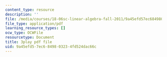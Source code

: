 ```yaml
---
content_type: resource
description: ''
file: /media/courses/18-06sc-linear-algebra-fall-2011/9a45efd57ec6849803234fd524dac66c_7UJ4CFRGd-U.pdf
file_type: application/pdf
learning_resource_types: []
ocw_type: OCWFile
resourcetype: Document
title: 3play pdf file
uid: 9a45efd5-7ec6-8498-0323-4fd524dac66c
---
```

